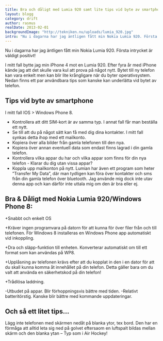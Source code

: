 ```yaml
---
title: Bra och dåligt med Lumia 920 samt lite tips vid byte av smartphone.
layout: blogg
category: drift
author: rasmus
realDate: 2013-02-01
backgroundImage: "http://tekniken.nu/uploads/lumia_920.jpg"
intro: "Nu i dagarna har jag äntligen fått min Nokia Lumia 920. Första intrycket är väldigt positivt! Läs mer här"
---
```



Nu i dagarna har jag äntligen fått min Nokia Lumia 920\. Första intrycket är väldigt positivt!

I mitt fall bytte jag min iPhone 4 mot en Lumia 920\. Efter fyra år med iPhone kände jag att det skulle vara kul att prova på något nytt. Bytet till ny telefon kan vara enkelt men kan blir lite krångligare när du byter operativsystem. Nedan finns ett par användbara tips som kanske kan underlätta vid bytet av telefon.

## Tips vid byte av smartphone

I mitt fall IOS &gt; Windows Phone 8.

* Kontrollera att ditt SIM-kort är av samma typ. I annat fall får man beställa ett nytt.
* Se till att du på något sätt kan få med dig dina kontakter. I mitt fall synkas detta ihop med ett mailkonto.
* Kopiera över alla bilder från gamla telefonen till den nya.
* Kopiera över annan eventuell data som endast finns lagrad i din gamla telefon.
* Kontrollera vilka appar du har och vilka appar som finns för din nya telefon - Klarar du dig utan vissa appar?
* Koppla upp mailkonton på nytt.
Lumian har även ett program som heter ”Transfer My Data”, där man tydligen kan föra över kontakter och sms från din gamla telefon över bluetooth. Jag använde mig dock inte utav denna app och kan därför inte uttala mig om den är bra eller ej.

## Bra &amp; Dåligt med Nokia Lumia 920/Windows Phone 8:

+Snabbt och enkelt OS

+Kräver ingen programvara på datorn för att kunna för över filer från och till telefonen. För Windows 8 installeras en Windows Phone app automatiskt vid inkoppling.

+Dra och släpp-funktion till enheten. Konverterar automatiskt om till ett format som kan användas på WP8.

+Upplåsning av telefonen krävs efter att du kopplat in den i en dator för att du skall kunna komma åt innehållet på din telefon. Detta gäller bara om du valt att använda en säkerhetskod på din telefon!

+Trådlösa laddning.

-Utbudet på appar. Blir förhoppningsvis bättre med tiden.
-Relativt batteritörstig. Kanske blir bättre med kommande uppdateringar.

## Och så ett litet tips…

Lägg inte telefonen med skärmen nedåt på blanka ytor, tex bord. Den har en förmåga att alltid leta sig ned på golvet eftersaom en luftspalt bildas mellan skärm och den blanka ytan – Typ som i Air Hockey!

